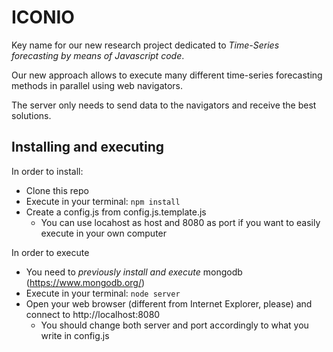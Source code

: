 # ICONIO 

Key name for our new research project dedicated to *Time-Series forecasting by means of Javascript code*.

Our new approach allows to execute many different time-series forecasting methods in parallel using web navigators.

The server only needs to send data to the navigators and receive the best solutions.

## Installing and executing

In order to install:
- Clone this repo
- Execute in your terminal:  `npm install`
- Create a config.js from config.js.template.js
    - You can use locahost as host and 8080 as port if you want to easily execute in your own computer

In order to execute
- You need to *previously install and execute* mongodb (https://www.mongodb.org/)
- Execute in your terminal: `node server`
- Open your web browser (different from Internet Explorer, please) and connect to http://localhost:8080
    - You should change both server and port accordingly to what you write in config.js
